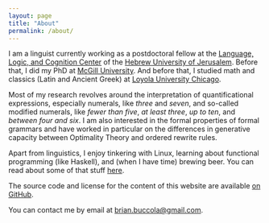 ```yaml
---
layout: page
title: "About"
permalink: /about/
---
```


I am a linguist currently working as a postdoctoral fellow at the [Language,
Logic, and Cognition Center][llcc] of the [Hebrew University of
Jerusalem][huji]. Before that, I did my PhD at [McGill University][mcgill]. And
before that, I studied math and classics (Latin and Ancient Greek) at [Loyola
University Chicago][luc].

[llcc]: https://scholars.huji.ac.il/llcc
[huji]: https://new.huji.ac.il/
[mcgill]: https://www.mcgill.ca/
[luc]: http://www.luc.edu/

Most of my research revolves around the interpretation of quantificational
expressions, especially numerals, like *three* and *seven*, and so-called
modified numerals, like *fewer than five*, *at least three*, *up to ten*, and
*between four and six*. I am also interested in the formal properties of formal
grammars and have worked in particular on the differences in generative
capacity between Optimality Theory and ordered rewrite rules.

Apart from linguistics, I enjoy tinkering with Linux, learning about functional
programming (like Haskell), and (when I have time) brewing beer. You can read
about some of that stuff [here](/blog/).

The source code and license for the content of this website are available [on
GitHub][repo].

You can contact me by email at [brian.buccola@gmail.com][email].

[me-gh]: https://github.com/brianbuccola
[repo]: https://github.com/brianbuccola/brianbuccola.github.io
[email]: mailto:brian.buccola@gmail.com
